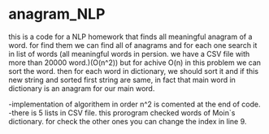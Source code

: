 # anagram_NLP

this is a code for a NLP homework that finds all meaningful anagram of a word. 
for find them we can find all of anagrams and for each one search it in list of words (all meaningful words in persion. we have a CSV file with more than 20000 word.)(O(n^2))
but for achive O(n) in this problem we can sort the word. then for each word in dictionary, we should sort it and if this new string and sorted first string are same, in fact that main word in dictionary is an anagram for our main word. 

-implementation of algorithem in order n^2 is comented at the end of code.
-there is 5 lists in CSV file. this prorogram checked words of Moin`s dictionary. for check the other ones you can change the index in line 9. 
